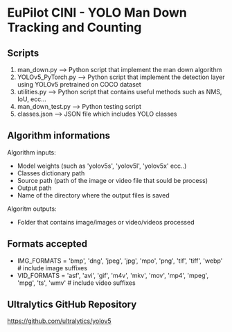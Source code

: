 # EuPilot CINI - YOLO Man Down Tracking and Counting

## Scripts
1) man_down.py --> Python script that implement the man down algorithm
2) YOLOv5_PyTorch.py --> Python script that implement the detection layer using YOLOv5 pretrained on COCO dataset
3) utilities.py --> Python script that contains useful methods such as NMS, IoU, ecc... 
4) man_down_test.py --> Python testing script
5) classes.json --> JSON file which includes YOLO classes

## Algorithm informations
Algorithm inputs:
- Model weights (such as 'yolov5s', 'yolov5l', 'yolov5x' ecc..) 
- Classes dictionary path
- Source path (path of the image or video file that sould be process)
- Output path 
- Name of the directory where the output files is saved

Algoritm outputs:
- Folder that contains image/images or video/videos processed

## Formats accepted
- IMG_FORMATS = 'bmp', 'dng', 'jpeg', 'jpg', 'mpo', 'png', 'tif', 'tiff', 'webp'  # include image suffixes
- VID_FORMATS = 'asf', 'avi', 'gif', 'm4v', 'mkv', 'mov', 'mp4', 'mpeg', 'mpg', 'ts', 'wmv'  # include video suffixes

## Ultralytics GitHub Repository
https://github.com/ultralytics/yolov5